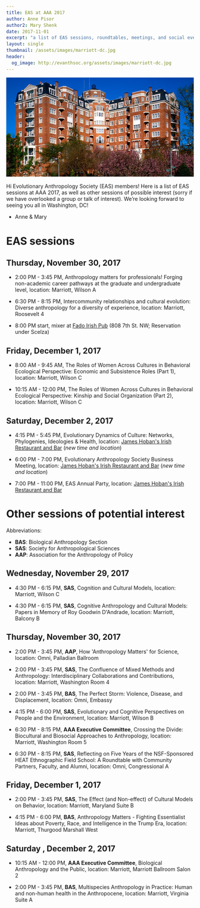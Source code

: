 ```yaml
---
title: EAS at AAA 2017
author: Anne Pisor
author2: Mary Shenk
date: 2017-11-01
excerpt: "a list of EAS sessions, roundtables, meetings, and social events at AAA 2017 in Washington, DC, as well as other sessions of possible interest"
layout: single
thumbnail: /assets/images/marriott-dc.jpg
header:
  og_image: http://evanthsoc.org/assets/images/marriott-dc.jpg
---
```



![](/assets/images/marriott-dc.jpg)


Hi Evolutionary Anthropology Society (EAS) members! Here is a list of EAS sessions at AAA 2017, as well as other sessions of possible interest (sorry if we have overlooked a group or talk of interest). We’re looking forward to seeing you all in Washington, DC!

- Anne & Mary


# EAS sessions

## Thursday, November 30, 2017

- 2:00 PM - 3:45 PM, Anthropology matters for professionals! Forging non-academic career pathways at the graduate and undergraduate level, location: Marriott, Wilson A

- 6:30 PM - 8:15 PM, Intercommunity relationships and cultural evolution: Diverse anthropology for a diversity of experience, location: Marriott, Roosevelt 4

- 8:00 PM start, mixer at [Fado Irish Pub](https://fadoirishpub.com/washington/) (808 7th St. NW; Reservation under Scelza) 

## Friday, December 1, 2017

- 8:00 AM - 9:45 AM, The Roles of Women Across Cultures in Behavioral Ecological Perspective: Economic and Subsistence Roles (Part 1), location: Marriott, Wilson C

- 10:15 AM - 12:00 PM, The Roles of Women Across Cultures in Behavioral Ecological Perspective: Kinship and Social Organization (Part 2), location: Marriott, Wilson C

<!-- 
- **note** *the EAS session "Evolutionary Dynamics of Culture: Networks, Phylogenies, Ideologies & Health" is also scheduled to run at 10:15 AM - 12:00 PM, in Marriott, Roosevelt 4. To allow members to attend every EAS session, this session will be run twice, first at the scheduled time and place, and a second time Saturday, at the location described below.* -->

## Saturday, December 2, 2017

- 4:15 PM - 5:45 PM, Evolutionary Dynamics of Culture: Networks, Phylogenies, Ideologies & Health, location: [James Hoban's Irish Restaurant and Bar](http://jameshobansdc.com/) (*new time and location*)

- 6:00 PM - 7:00 PM, Evolutionary Anthropology Society Business Meeting, location: [James Hoban's Irish Restaurant and Bar](http://jameshobansdc.com/) (*new time and location*)

- 7:00 PM - 11:00 PM, EAS Annual Party, location: [James Hoban's Irish Restaurant and Bar](http://jameshobansdc.com/)


# Other sessions of potential interest

Abbreviations:

* **BAS**: Biological Anthropology Section
* **SAS**: Society for Anthropological Sciences 
* **AAP**: Association for the Anthropology of Policy


## Wednesday, November 29, 2017

- 4:30 PM - 6:15 PM, **SAS**, Cognition and Cultural Models, location: Marriott, Wilson C

- 4:30 PM - 6:15 PM, **SAS**, Cognitive Anthropology and Cultural Models: Papers in Memory of Roy Goodwin D'Andrade, location: Marriott, Balcony B

## Thursday, November 30, 2017

- 2:00 PM - 3:45 PM, **AAP**, How 'Anthropology Matters' for Science, location: Omni, Palladian Ballroom

- 2:00 PM - 3:45 PM, **SAS**, The Confluence of Mixed Methods and Anthropology: Interdisciplinary Collaborations and Contributions, location: Marriott, Washington Room 4

- 2:00 PM - 3:45 PM, **BAS**, The Perfect Storm: Violence, Disease, and Displacement, location: Omni, Embassy

- 4:15 PM - 6:00 PM, **SAS**, Evolutionary and Cognitive Perspectives on People and the Environment, location: Marriott, Wilson B

- 6:30 PM - 8:15 PM, **AAA Executive Committee**, Crossing the Divide: Biocultural and Biosocial Approaches to Anthropology, location: Marriott, Washington Room 5

- 6:30 PM - 8:15 PM, **SAS**, Reflecting on Five Years of the NSF-Sponsored HEAT Ethnographic Field School: A Roundtable with Community Partners, Faculty, and Alumni, location: Omni, Congressional A


## Friday, December 1, 2017

- 2:00 PM - 3:45 PM, **SAS**, The Effect (and Non-effect) of Cultural Models on Behavior, location: Marriott, Maryland Suite B

- 4:15 PM - 6:00 PM, **BAS**, Anthropology Matters - Fighting Essentialist Ideas about Poverty, Race, and Intelligence in the Trump Era, location: Marriott, Thurgood Marshall West


## Saturday , December 2, 2017

- 10:15 AM - 12:00 PM, **AAA Executive Committee**, Biological Anthropology and the Public, location: Marriott, Marriott Ballroom Salon 2

- 2:00 PM - 3:45 PM, **BAS**, Multispecies Anthropology in Practice: Human and non-human health in the Anthropocene, location: Marriott, Virginia Suite A


